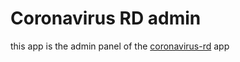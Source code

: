 # Coronavirus RD admin
this app is the admin panel of the [coronavirus-rd](https://www.coronavirus-rd.com/) app

